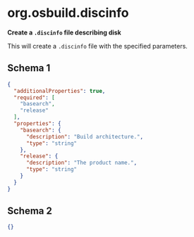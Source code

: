 
# org.osbuild.discinfo

**Create a `.discinfo` file describing disk**

This will create a `.discinfo` file with the specified parameters.

## Schema 1

```json
{
  "additionalProperties": true,
  "required": [
    "basearch",
    "release"
  ],
  "properties": {
    "basearch": {
      "description": "Build architecture.",
      "type": "string"
    },
    "release": {
      "description": "The product name.",
      "type": "string"
    }
  }
}
```

## Schema 2

```json
{}
```
